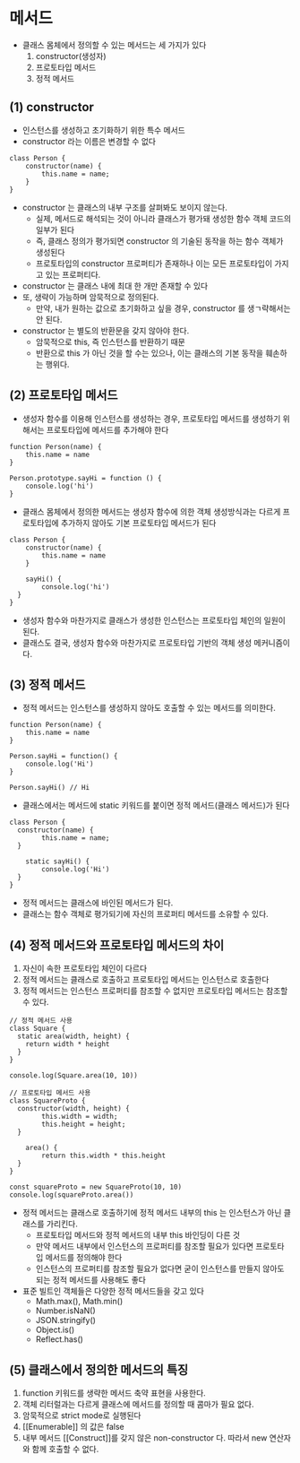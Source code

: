 # 메서드
- 클래스 몸체에서 정의할 수 있는 메서드는 세 가지가 있다
  1. constructor(생성자)
  2. 프로토타입 메서드
  3. 정적 메서드

## (1) constructor
- 인스턴스를 생성하고 초기화하기 위한 특수 메서드
- constructor 라는 이름은 변경할 수 없다

```tsx
class Person {
	constructor(name) {
		this.name = name;
	}
}
```
- constructor 는 클래스의 내부 구조를 살펴봐도 보이지 않는다.
  - 실제, 메서드로 해석되는 것이 아니라 클래스가 평가돼 생성한 함수 객체 코드의 일부가 된다
  - 즉, 클래스 정의가 평가되면 constructor 의 기술된 동작을 하는 함수 객체가 생성된다
  - 프로토타입의 constructor 프로퍼티가 존재하나 이는 모든 프로토타입이 가지고 있는 프로퍼티다.
- constructor 는 클래스 내에 최대 한 개만 존재할 수 있다
- 또, 생략이 가능하며 암묵적으로 정의된다.
  - 만약, 내가 원하는 값으로 초기화하고 싶을 경우, constructor 를 생ㄱ략해서는 안 된다.
- constructor 는 별도의 반환문을 갖지 않아야 한다.
  - 암묵적으로 this, 즉 인스턴스를 반환하기 때문
  - 반환으로 this 가 아닌 것을 할 수는 있으나, 이는 클래스의 기본 동작을 훼손하는 행위다.

## (2) 프로토타입 메서드
- 생성자 함수를 이용해 인스턴스를 생성하는 경우, 프로토타입 메서드를 생성하기 위해서는 프로토타입에 메서드를 추가해야 한다

```tsx
function Person(name) {
	this.name = name
}

Person.prototype.sayHi = function () {
	console.log('hi')
}
```

- 클래스 몸체에서 정의한 메서드는 생성자 함수에 의한 객체 생성방식과는 다르게 프로토타입에 추가하지 않아도 기본 프로토타입 메서드가 된다
```tsx
class Person {
	constructor(name) {
		this.name = name
	}
	
	sayHi() {
		console.log('hi')
  }
}
```

- 생성자 함수와 마찬가지로 클래스가 생성한 인스턴스는 프로토타입 체인의 일원이 된다.
- 클래스도 결국, 생성자 함수와 마찬가지로 프로토타입 기반의 객체 생성 메커니즘이다.

## (3) 정적 메서드
- 정적 메서드는 인스턴스를 생성하지 않아도 호출할 수 있는 메서드를 의미한다.
```tsx
function Person(name) {
	this.name = name
}

Person.sayHi = function() {
	console.log('Hi')
}

Person.sayHi() // Hi
```
- 클래스에서는 메서드에 static 키워드를 붙이면 정적 메서드(클래스 메서드)가 된다

```tsx
class Person {
  constructor(name) {
		this.name = name;
  }
	
	static sayHi() {
		console.log('Hi')
  }
}
```
- 정적 메서드는 클래스에 바인된 메서드가 된다.
- 클래스는 함수 객체로 평가되기에 자신의 프로퍼티 메서드를 소유할 수 있다.

## (4) 정적 메서드와 프로토타입 메서드의 차이
1. 자신이 속한 프로토타입 체인이 다르다
2. 정적 메서드는 클래스로 호출하고 프로토타입 메서드는 인스턴스로 호출한다
3. 정적 메서드는 인스턴스 프로퍼티를 참조할 수 없지만 프로토타입 메서드는 참조할 수 있다.

```tsx
// 정적 메서드 사용
class Square {
  static area(width, height) {
    return width * height
  }
}

console.log(Square.area(10, 10))

// 프로토타입 메서드 사용
class SquareProto {
  constructor(width, height) {
		this.width = width;
		this.height = height;
  }
	
	area() {
		return this.width * this.height
  }
}

const squareProto = new SquareProto(10, 10)
console.log(squareProto.area())
```
- 정적 메서드는 클래스로 호출하기에 정적 메서드 내부의 this 는 인스턴스가 아닌 클래스를 가리킨다.
  - 프로토타입 메서드와 정적 메서드의 내부 this 바인딩이 다른 것
  - 만약 메서드 내부에서 인스턴스의 프로퍼티를 참조할 필요가 있다면 프로토타입 메서드를 정의해야 한다
  - 인스턴스의 프로퍼티를 참조할 필요가 없다면 굳이 인스턴스를 만들지 않아도 되는 정적 메서드를 사용해도 좋다
- 표준 빌트인 객체들은 다양한 정적 메서드들을 갖고 있다
  - Math.max(), Math.min()
  - Number.isNaN()
  - JSON.stringify()
  - Object.is()
  - Reflect.has()

## (5) 클래스에서 정의한 메서드의 특징
1. function 키워드를 생략한 메서드 축약 표현을 사용한다.
2. 객체 리터럴과는 다르게 클래스에 메서드를 정의할 때 콤마가 필요 없다.
3. 암묵적으로 strict mode로 실행된다
4. [[Enumerable]] 의 값은 false
5. 내부 메서드 [[Construct]]를 갖지 않은 non-constructor 다. 따라서 new 연산자와 함께 호출할 수 없다.